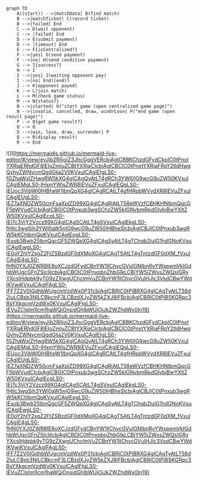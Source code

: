 ```mermaid
graph TD
    A((start)) -->|matchData| B(find match)
    B -->|matchTicket| C(record ticket)
    B -->|failed| End
    C --> D(wait opponent)
    C --> |failed| End
    D --> E(submit payment)
    D --> |timeout| End
    E --> F{isCentralized?}
    F -->|yes| G(send payment)
    F -->|no| H(send condition payment)
    G --> I{success?}
    H --> I
    I -->|yes| J(waiting opponent pay)
    I -->|no| End((end))
    J --> K(opponent payed)
    K --> L(join match)
    L --> M(check game status)
    M --> N{status?}
    N -->|started| O("start game (open centralized game page)")
    N -->|invalid, cancelled, draw, winOrLose| P("end game (open result page)")
    P --> Q{get game result?}
    Q --> Q
    O -->|win, lose, draw, surrender| P
    Q --> R(display result)
    R --> End
```

![]([https://mermaidjs.github.io/mermaid-live-editor/#/view/eyJjb2RlIjoiZ3JhcGggVERcbiAgICBBKChzdGFydCkpIC0tPnxtYXRjaERhdGF8IEIoZmluZCBtYXRjaClcbiAgICBCIC0tPnxtYXRjaFRpY2tldHwgQyhyZWNvcmQgdGlja2V0KVxuICAgIEIgLS0-fGZhaWxlZHwgRW5kXG4gICAgQyAtLT4gRCh3YWl0IG9wcG9uZW50KVxuICAgIEMgLS0-IHxmYWlsZWR8IEVuZFxuICAgIEQgLS0-IEUoc3VibWl0IHBheW1lbnQpXG4gICAgRCAtLT4gfHRpbWVvdXR8IEVuZFxuICAgIEUgLS0-IEZ7aXNDZW50cmFsaXplZD99XG4gICAgRiAtLT58eWVzfCBHKHNlbmQgcGF5bWVudClcbiAgICBGIC0tPnxub3wgSChzZW5kIGNvbmRpdGlvbiBwYXltZW50KVxuICAgIEcgLS0-IEl7c3VjY2Vzcz99XG4gICAgSCAtLT4gSVxuICAgIEkgLS0-fHllc3wgSih3YWl0aW5nIG9wcG9uZW50IHBheSlcbiAgICBJIC0tPnxub3wgRW5kKChlbmQpKVxuICAgIEogLS0-IEsob3Bwb25lbnQgcGF5ZWQpXG4gICAgSyAtLT4gTChqb2luIG1hdGNoKVxuICAgIEwgLS0-IE0oY2hlY2sgZ2FtZSBzdGF0dXMpXG4gICAgTSAtLT4gTntzdGF0dXM_fVxuICAgIE4gLS0-fHN0YXJ0ZWR8IE8oXCJzdGFydCBnYW1lIChvcGVuIGNlbnRyYWxpemVkIGdhbWUgcGFnZSlcIilcbiAgICBOIC0tPnxpbnZhbGlkLCBjYW5jZWxsZWQsIGRyYXcsIHdpbk9yTG9zZXwgUChcImVuZCBnYW1lIChvcGVuIHJlc3VsdCBwYWdlKVwiKVxuICAgIFAgLS0-IFF7Z2V0IGdhbWUgcmVzdWx0P31cbiAgICBRIC0tPiBRXG4gICAgTyAtLT58d2luLCBsb3NlLCBkcmF3LCBzdXJyZW5kZXJ8IFBcbiAgICBRIC0tPiBSKGRpc3BsYXkgcmVzdWx0KVxuICAgIFIgLS0-IEVuZCIsIm1lcm1haWQiOnsidGhlbWUiOiJkZWZhdWx0In19](https://mermaidjs.github.io/mermaid-live-editor/#/view/eyJjb2RlIjoiZ3JhcGggVERcbiAgICBBKChzdGFydCkpIC0tPnxtYXRjaERhdGF8IEIoZmluZCBtYXRjaClcbiAgICBCIC0tPnxtYXRjaFRpY2tldHwgQyhyZWNvcmQgdGlja2V0KVxuICAgIEIgLS0-fGZhaWxlZHwgRW5kXG4gICAgQyAtLT4gRCh3YWl0IG9wcG9uZW50KVxuICAgIEMgLS0-IHxmYWlsZWR8IEVuZFxuICAgIEQgLS0-IEUoc3VibWl0IHBheW1lbnQpXG4gICAgRCAtLT4gfHRpbWVvdXR8IEVuZFxuICAgIEUgLS0-IEZ7aXNDZW50cmFsaXplZD99XG4gICAgRiAtLT58eWVzfCBHKHNlbmQgcGF5bWVudClcbiAgICBGIC0tPnxub3wgSChzZW5kIGNvbmRpdGlvbiBwYXltZW50KVxuICAgIEcgLS0-IEl7c3VjY2Vzcz99XG4gICAgSCAtLT4gSVxuICAgIEkgLS0-fHllc3wgSih3YWl0aW5nIG9wcG9uZW50IHBheSlcbiAgICBJIC0tPnxub3wgRW5kKChlbmQpKVxuICAgIEogLS0-IEsob3Bwb25lbnQgcGF5ZWQpXG4gICAgSyAtLT4gTChqb2luIG1hdGNoKVxuICAgIEwgLS0-IE0oY2hlY2sgZ2FtZSBzdGF0dXMpXG4gICAgTSAtLT4gTntzdGF0dXM_fVxuICAgIE4gLS0-fHN0YXJ0ZWR8IE8oXCJzdGFydCBnYW1lIChvcGVuIGNlbnRyYWxpemVkIGdhbWUgcGFnZSlcIilcbiAgICBOIC0tPnxpbnZhbGlkLCBjYW5jZWxsZWQsIGRyYXcsIHdpbk9yTG9zZXwgUChcImVuZCBnYW1lIChvcGVuIHJlc3VsdCBwYWdlKVwiKVxuICAgIFAgLS0-IFF7Z2V0IGdhbWUgcmVzdWx0P31cbiAgICBRIC0tPiBRXG4gICAgTyAtLT58d2luLCBsb3NlLCBkcmF3LCBzdXJyZW5kZXJ8IFBcbiAgICBRIC0tPiBSKGRpc3BsYXkgcmVzdWx0KVxuICAgIFIgLS0-IEVuZCIsIm1lcm1haWQiOnsidGhlbWUiOiJkZWZhdWx0In19)
<!--stackedit_data:
eyJoaXN0b3J5IjpbLTg1NTY3MTU0NywzMjIxOTI0ODcsLTIwOD
g3NDY2MTIsLTE2MDI0NDEwMyw5MzcyODk3LC0xMzY3ODMyMzE1
LDc3NzMyNTYzMSw2MzcwMjY5NjcsMTgzNTQxNjIzMywtODcxNj
E5MDM2XX0=
-->